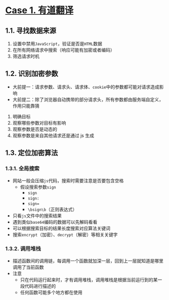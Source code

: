 # [Case 1. 有道翻译](https://fanyi.youdao.com/#/TextTranslate)

## 1.1. 寻找数据来源

1. 设置中禁用`JavaScript`，验证是否是`HTML`数据
2. 在所有网络请求中搜索（响应可能有加密或者编码）
3. 筛选请求时机

## 1.2. 识别加密参数

- 大前提一：请求参数、请求头、请求体、`cookie`中的参数都可能对请求造成影响
- 大前提二：除了浏览器自动携带的部分请求头，所有参数都由服务端自定义，作用只能靠猜

1. 明确目标
2. 观察哪些参数对目标有影响
3. 观察参数是否是动态的
4. 观察参数是来自其他请求还是通过 js 生成

## 1.3. 定位加密算法

### 1.3.1. 全局搜索

- 网站一般会压缩`js`代码，搜索时需要注意是否要包含空格
  - 假设搜索参数`sign`
    - `sign`
    - `sign:`
    - `sign=`
    - `\bsign\b`（正则表达式）
- 只看`js`文件中的搜索结果
- 遇到类似`base64`编码的数据可以先解码看看
- 可以根据搜索目标的结果长度搜索对应算法关键词
- 搜索`encrypt`（加密）、`decrypt`（解密）等相关关键字

### 1.3.2. 调用堆栈

- 描述函数间的调用链，每调用一个函数就加深一层，回到上一层就知道是哪里调用了当前函数
- 注意
  - 只在代码运行起来时，才有调用堆栈，调用堆栈是根据当前运行到的某一段代码进行描述的
  - 任何函数可能多个地方都在使用
